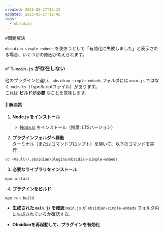 ```yaml
---
created: 2025-03-27T16:12
updated: 2025-05-17T12:45
tags:
  - obsidian
---
```

 #問題解決 


`obsidian-simple-embeds` を使おうとして「有効化に失敗しました」と表示される場合、いくつかの原因が考えられます。

### **✅ 1. `main.js` が存在しない**

他のプラグインと違い、`obsidian-simple-embeds` フォルダには `main.js` ではなく `main.ts`（TypeScriptファイル）があります。  
これは **ビルドが必要** なことを意味します。

#### **🔧 解決策**

1. **Node.js をインストール**
    
    - [Node.js](https://nodejs.org/) をインストール（推奨: LTSバージョン）
        
2. **プラグインフォルダへ移動**  
    ターミナル（またはコマンドプロンプト）を開いて、以下のコマンドを実行：

```bash
cd <Vault>/.obsidian/plugins/obsidian-simple-embeds
```


3.  **必要なライブラリをインストール**
```bash
npm install
```
4. **プラグインをビルド** 

```bash
npm run build
```
- **生成された `main.js` を確認** `main.js` が `obsidian-simple-embeds` フォルダ内に生成されているか確認する。
    
- **Obsidianを再起動して、プラグインを有効化**